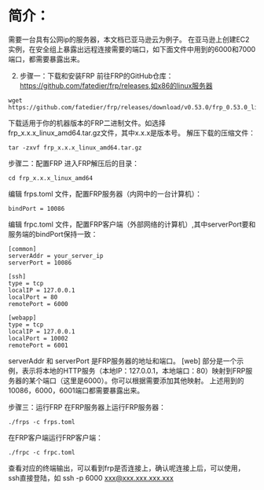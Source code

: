 # 简介：
需要一台具有公网ip的服务器，本文档已亚马逊云为例子。
在亚马逊上创建EC2 实例，在安全组上暴露出远程连接需要的端口，如下面文件中用到的6000和7000端口，都需要暴露出来。

2. 步骤一：下载和安装FRP
前往FRP的GitHub仓库：https://github.com/fatedier/frp/releases,如x86的linux服务器
```
wget https://github.com/fatedier/frp/releases/download/v0.53.0/frp_0.53.0_linux_amd64.tar.gz
```
下载适用于你的机器版本的FRP二进制文件。如选择frp_x.x.x_linux_amd64.tar.gz文件，其中x.x.x是版本号。
解压下载的压缩文件：
```
tar -zxvf frp_x.x.x_linux_amd64.tar.gz
```
步骤二：配置FRP
进入FRP解压后的目录：
```
cd frp_x.x.x_linux_amd64
```

编辑 frps.toml 文件，配置FRP服务器（内网中的一台计算机）：
```
bindPort = 10086
```

编辑 frpc.toml 文件，配置FRP客户端（外部网络的计算机）,其中serverPort要和服务端的bindPort保持一致：
```
[common]
serverAddr = your_server_ip
serverPort = 10086

[ssh]
type = tcp
localIP = 127.0.0.1
localPort = 80
remotePort = 6000

[webapp]
type = tcp
localIP = 127.0.0.1
localPort = 10002
remotePort = 6001
```
serverAddr 和 serverPort 是FRP服务器的地址和端口。
[web] 部分是一个示例，表示将本地的HTTP服务（本地IP：127.0.0.1，本地端口：80）映射到FRP服务器的某个端口（这里是6000）。你可以根据需要添加其他映射。
上述用到的10086，6000，6001端口都需要暴露出来。

步骤三：运行FRP
在FRP服务器上运行FRP服务器：
```
./frps -c frps.toml
```
在FRP客户端运行FRP客户端：
```
./frpc -c frpc.toml
```

查看对应的终端输出，可以看到frp是否连接上，确认呢连接上后，可以使用，ssh直接登陆，如
ssh -p 6000 xxx@xxx.xxx.xxx.xxx
